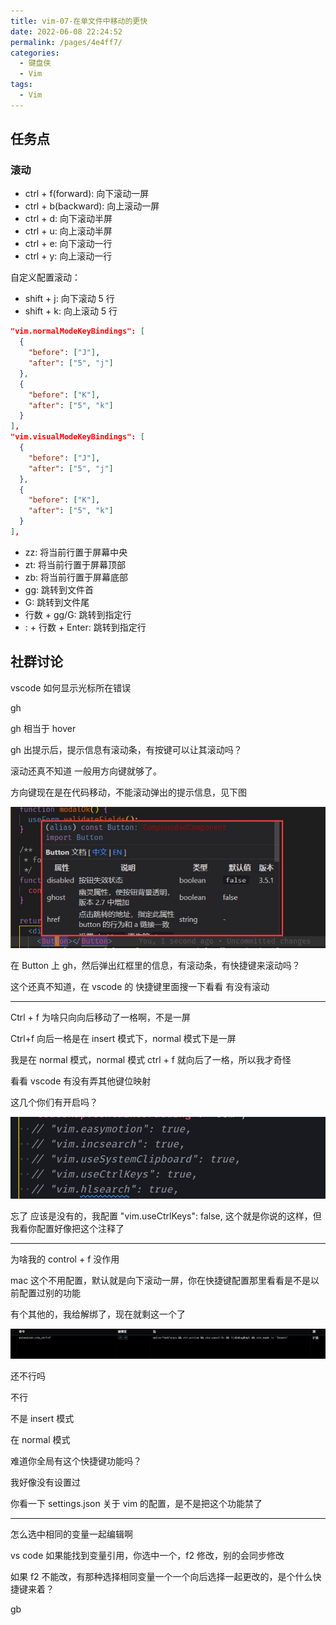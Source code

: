 ```yaml
---
title: vim-07-在单文件中移动的更快
date: 2022-06-08 22:24:52
permalink: /pages/4e4ff7/
categories:
  - 键盘侠
  - Vim
tags:
  - Vim
---
```


## 任务点

### 滚动

- ctrl + f(forward): 向下滚动一屏
- ctrl + b(backward): 向上滚动一屏
- ctrl + d: 向下滚动半屏
- ctrl + u: 向上滚动半屏
- ctrl + e: 向下滚动一行
- ctrl + y: 向上滚动一行

自定义配置滚动：

- shift + j: 向下滚动 5 行
- shift + k: 向上滚动 5 行

```json
"vim.normalModeKeyBindings": [
  {
    "before": ["J"],
    "after": ["5", "j"]
  },
  {
    "before": ["K"],
    "after": ["5", "k"]
  }
],
"vim.visualModeKeyBindings": [
  {
    "before": ["J"],
    "after": ["5", "j"]
  },
  {
    "before": ["K"],
    "after": ["5", "k"]
  }
],
```

- zz: 将当前行置于屏幕中央
- zt: 将当前行置于屏幕顶部
- zb: 将当前行置于屏幕底部
- gg: 跳转到文件首
- G: 跳转到文件尾
- 行数 + gg/G: 跳转到指定行
- : + 行数 + Enter: 跳转到指定行

## 社群讨论

vscode 如何显示光标所在错误

gh

gh 相当于 hover

gh 出提示后，提示信息有滚动条，有按键可以让其滚动吗？

滚动还真不知道 一般用方向键就够了。

方向键现在是在代码移动，不能滚动弹出的提示信息，见下图

![](../../.vuepress/public/img/vim/018.jpg)

在 Button 上 gh，然后弹出红框里的信息，有滚动条，有快捷键来滚动吗？

这个还真不知道，在 vscode 的 快捷键里面搜一下看看 有没有滚动

<hr />

Ctrl + f 为啥只向向后移动了一格啊，不是一屏

Ctrl+f 向后一格是在 insert 模式下，normal 模式下是一屏

我是在 normal 模式，normal 模式 ctrl + f 就向后了一格，所以我才奇怪

看看 vscode 有没有弄其他键位映射

这几个你们有开启吗？

![](../../.vuepress/public/img/vim/019.png)

忘了 应该是没有的，我配置 "vim.useCtrlKeys": false, 这个就是你说的这样，但我看你配置好像把这个注释了

<hr />

为啥我的 control + f 没作用

mac 这个不用配置，默认就是向下滚动一屏，你在快捷键配置那里看看是不是以前配置过别的功能

有个其他的，我给解绑了，现在就剩这一个了

![](../../.vuepress/public/img/vim/020.png)

还不行吗

不行

不是 insert 模式

在 normal 模式

难道你全局有这个快捷键功能吗？

我好像没有设置过

你看一下 settings.json 关于 vim 的配置，是不是把这个功能禁了

<hr />

怎么选中相同的变量一起编辑啊

vs code 如果能找到变量引用，你选中一个，f2 修改，别的会同步修改

如果 f2 不能改，有那种选择相同变量一个一个向后选择一起更改的，是个什么快捷键来着？

gb
